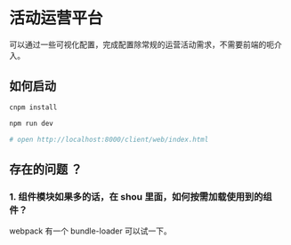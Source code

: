 # 活动运营平台

可以通过一些可视化配置，完成配置除常规的运营活动需求，不需要前端的呃介入。

## 如何启动

```bash
cnpm install

npm run dev

# open http://localhost:8000/client/web/index.html
```

## 存在的问题 ？

### 1. 组件模块如果多的话，在 shou 里面，如何按需加载使用到的组件？

webpack 有一个 bundle-loader 可以试一下。
